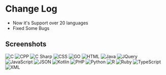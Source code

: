 # Change Log

- Now it's Support over 20 languages
- Fixed Some Bugs

## Screenshots
![C](\Screenshots\c.png)
![CPP](\Screenshots\cpp.png)
![C Sharp](\Screenshots\cs.png)
![CSS](\Screenshots\css.png)
![GO](\Screenshots\go.png)
![HTML](\Screenshots\html.png)
![Java](\Screenshots\java.png)
![JQuery](\Screenshots\jq.png)
![JavaScript](\Screenshots\js.png)
![JSON](\Screenshots\json.png)
![Kotlin](\Screenshots\kt.png)
![PHP](\Screenshots\php.png)
![Python](\Screenshots\py.png)
![R](\Screenshots\R.png)
![Ruby](\Screenshots\ruby.png)
![TypeScript](\Screenshots\Ts.png)
![XML](\Screenshots\xml.png)